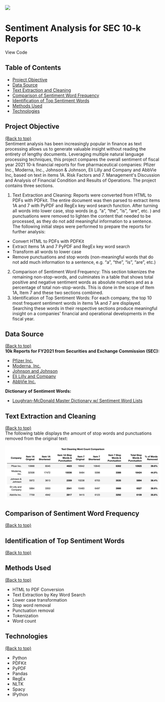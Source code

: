 <img src="https://www.dnv.nl/Images/image%20leaflet%201000x500_tcm10-185922.jpg">

# Sentiment Analysis for SEC 10-k Reports
View Code

## Table of Contents
- [Project Objective](#project-objective)
- [Data Source](#data-source) 
- [Text Extraction and Cleaning](#text-extraction-and-cleaning) 
- [Comparison of Sentiment Word Frequency](#comparison-of-sentiment-word-frequency)  
- [Identification of Top Sentiment Words](#identification-of-top-sentiment-words)  
- [Methods Used](#methods-used)
- [Technologies](#technologies)

## Project Objective
[(Back to top)](#table-of-contents)
<br>
Sentiment analysis has been increasingly popular in finance as text processing allows us to generate valuable insight without reading the entirety of lengthy documents. Leveraging multiple natural language processing techniques, this project compares the overall sentiment of fiscal year 2021 10-k financial reports for five pharmaceutical companies: Pfizer Inc., Moderna, Inc., Johnson & Johnson, Eli Lilly and Company and AbbVie Inc, based on text in items 1A. Risk Factors and 7. Management's Discussion and Analysis of Financial Condition and Results of Operations. The project contains three sections.

1. Text Extraction and Cleaning: Reports were converted from HTML to PDFs with PDFkit. The entire document was then parsed to extract items 1A and 7 with PyPDF and RegEx key word search function. After turning all words into lower case, stop words (e.g. “a”, “the”, “is”, “are”, etc. ) and punctuations were removed to lighten the content that needed to be processed, as they do not add meaningful information to a sentence.
The following initial steps were performed to prepare the reports for further analysis: <br>
- Convert HTML to PDFs with PDFKit
- Extract items 1A and 7 PyPDF and RegEx key word search
- Transform all words to lower case
- Remove punctuations and stop words (non-meaningful words that do not add much information to a sentence, e.g. “a”, “the”, “is”, “are”, etc.) 
2. Comparison of Sentiment Word Frequency: This section tokenizes the remaining non-stop-words, and culminates in a table that shows total positive and negative sentiment words as absolute numbers and as a percentage of total non-stop-words. This is done in the scope of Item 1A, Item 7 and these two sections combined. 
3. Identification of Top Sentiment Words: For each company, the top 10 most frequent sentiment words in items 1A and 7 are displayed. Searching these words in their respective sections produce meaningful insight on a companies' financial and operational developments in the fiscal year. 

## Data Source
[(Back to top)](#table-of-contents)
<br>
**10k Reports for FY2021 from Securities and Exchange Commission (SEC):** <br>
- [Pfizer Inc.](http://www.sec.gov/Archives/edgar/data/0000078003/000007800322000027/pfe-20211231.htm) <br>
- [Moderna, Inc.](http://www.sec.gov/Archives/edgar/data/1682852/000168285222000012/mrna-20211231.htm) <br>
- [Johnson and Johnson](http://www.sec.gov/Archives/edgar/data/200406/000020040622000022/jnj-20220102.htm) <br>
- [Eli Lilly and Company](http://www.sec.gov/Archives/edgar/data/59478/000005947822000068/lly-20211231.htm) <br>
- [AbbVie Inc.](http://www.sec.gov/Archives/edgar/data/0001551152/000155115222000007/abbv-20211231.htm) <br>

**Dictionary of Sentiment Words:** <br>
- [Loughran-McDonald Master Dictionary w/ Sentiment Word Lists](https://sraf.nd.edu/loughranmcdonald-master-dictionary/)

## Text Extraction and Cleaning
[(Back to top)](#table-of-contents)
<br>
The following table displays the amount of stop words and punctuations removed from the original text:

  <img src="https://github.com/jchen9619/Sentiment-Analysis-for-SEC-10-k-Reports/blob/main/img/stopwords.png" />
</p>

## Comparison of Sentiment Word Frequency
[(Back to top)](#table-of-contents)
<br>


## Identification of Top Sentiment Words
[(Back to top)](#table-of-contents)
<br>

## Methods Used
[(Back to top)](#table-of-contents)
<br>
- HTML to PDF Conversion
- Text Extraction by Key Word Search
- Lower case transformation
- Stop word removal
- Punctuation removal
- Tokenization
- Word count

## Technologies
[(Back to top)](#table-of-contents)
<br>
- Python
- PDFKit
- PyPDF
- Pandas
- RegEx
- NLTK
- Spacy
- IPython

